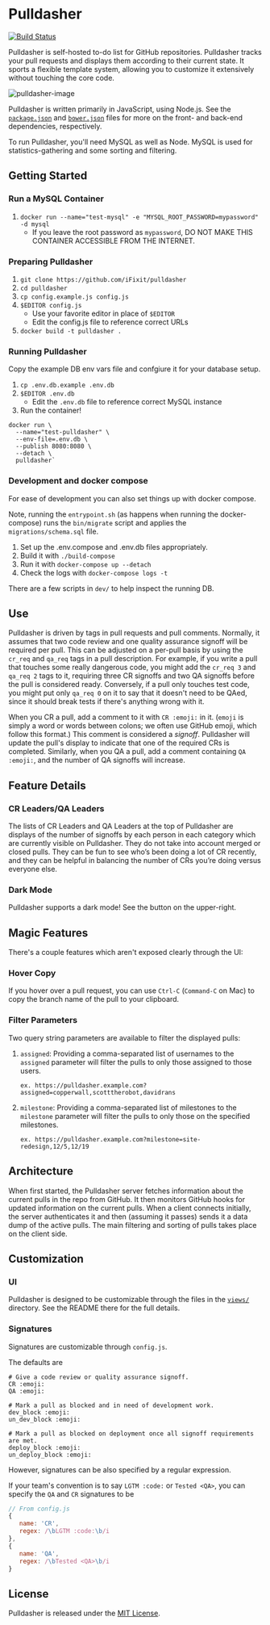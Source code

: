 # Pulldasher
[![Build Status](https://travis-ci.org/iFixit/pulldasher.svg?branch=master)](https://travis-ci.org/iFixit/pulldasher)

Pulldasher is self-hosted to-do list for GitHub repositories.
Pulldasher tracks your pull requests and displays them according to their
current state. It sports a flexible template system, allowing you to customize
it extensively without touching the core code.

![pulldasher-image](https://cloud.githubusercontent.com/assets/2539016/11315808/78af398e-8fad-11e5-81d4-b59ae6109dec.png)

Pulldasher is written primarily in JavaScript, using Node.js. See the
[`package.json`](package.json/) and [`bower.json`](bower.json/) files for more on the front- and back-end
dependencies, respectively.

To run Pulldasher, you'll need MySQL as well as Node. MySQL is used for
statistics-gathering and some sorting and filtering.

## Getting Started

### Run a MySQL Container
1. `docker run --name="test-mysql" -e "MYSQL_ROOT_PASSWORD=mypassword" -d mysql`
   * If you leave the root password as `mypassword`, DO NOT MAKE THIS CONTAINER ACCESSIBLE FROM THE INTERNET.
### Preparing Pulldasher
1. `git clone https://github.com/iFixit/pulldasher`
2. `cd pulldasher`
3. `cp config.example.js config.js`
4. `$EDITOR config.js`
   * Use your favorite editor in place of `$EDITOR`
   * Edit the config.js file to reference correct URLs
5. `docker build -t pulldasher .`

### Running Pulldasher

Copy the example DB env vars file and confgiure it for your database setup. 
1. `cp .env.db.example .env.db`
2. `$EDITOR .env.db`
   * Edit the `.env.db` file to reference correct MySQL instance
3. Run the container!

```
docker run \
  --name="test-pulldasher" \
  --env-file=.env.db \
  --publish 8080:8080 \
  --detach \
  pulldasher`
```

### Development and docker compose

For ease of development you can also set things up with docker compose.

Note, running the `entrypoint.sh` (as happens when running the docker-compose) runs the `bin/migrate` script and applies the `migrations/schema.sql` file.

1. Set up the .env.compose and .env.db files appropriately.
2. Build it with `./build-compose`
3. Run it with `docker-compose up --detach`
4. Check the logs with `docker-compose logs -t`

There are a few scripts in `dev/` to help inspect the running DB.

## Use
Pulldasher is driven by tags in pull requests and pull comments. Normally, it
assumes that two code review and one quality assurance signoff will be
required per pull. This can be adjusted on a per-pull basis by using the
`cr_req` and `qa_req` tags in a pull description. For example, if you write a
pull that touches some really dangerous code, you might add the `cr_req 3` and
`qa_req 2` tags to it, requiring three CR signoffs and two QA signoffs before
the pull is considered ready. Conversely, if a pull only touches test code, you
might put only `qa_req 0` on it to say that it doesn't need to be QAed, since
it should break tests if there's anything wrong with it.

When you CR a pull, add a comment to it with `CR :emoji:` in it.
(`emoji` is simply a word or words between colons; we often use GitHub emoji,
which follow this format.) This comment is considered a _signoff_. Pulldasher
will update the pull's display to indicate that one of the required CRs is
completed.  Similarly, when you QA a pull, add a comment containing
`QA :emoji:`, and the number of QA signoffs will increase.

## Feature Details
### CR Leaders/QA Leaders
The lists of CR Leaders and QA Leaders at the top of Pulldasher are displays of
the number of signoffs by each person in each category which are currently visible
on Pulldasher. They do not take into account merged or closed pulls. They can be
fun to see who’s been doing a lot of CR recently, and they can be helpful in
balancing the number of CRs you’re doing versus everyone else.

### Dark Mode
Pulldasher supports a dark mode! See the button on the upper-right.


## Magic Features
There's a couple features which aren't exposed clearly through the UI:

### Hover Copy
If you hover over a pull request, you can use `Ctrl-C` (`Command-C` on Mac) to
copy the branch name of the pull to your clipboard.

### Filter Parameters
Two query string parameters are available to filter the displayed pulls:

1. `assigned`: Providing a comma-separated list of usernames to the `assigned`
   parameter will filter the pulls to only those assigned to those users.

   ```ex. https://pulldasher.example.com?assigned=copperwall,scotttherobot,davidrans```

2. `milestone`: Providing a comma-separated list of milestones to the
   `milestone` parameter will filter the pulls to only those on the specified
   milestones.

   ```ex. https://pulldasher.example.com?milestone=site-redesign,12/5,12/19```

## Architecture
When first started, the Pulldasher server fetches information about the current
pulls in the repo from GitHub. It then monitors GitHub hooks for updated
information on the current pulls. When a client connects initially, the server
authenticates it and then (assuming it passes) sends it a data dump of the
active pulls.  The main filtering and sorting of pulls takes place on the client
side.

## Customization

### UI
Pulldasher is designed to be customizable through the files in the
[`views/`](views/) directory. See the README there for the full details.

### Signatures
Signatures are customizable through `config.js`.

The defaults are

```
# Give a code review or quality assurance signoff.
CR :emoji:
QA :emoji:

# Mark a pull as blocked and in need of development work.
dev_block :emoji:
un_dev_block :emoji:

# Mark a pull as blocked on deployment once all signoff requirements are met.
deploy_block :emoji:
un_deploy_block :emoji:
```

However, signatures can be also specified by a regular expression.

If your team's convention is to say `LGTM :code:` or `Tested <QA>`, you can
specify the `QA` and `CR` signatures to be

```js
// From config.js
{
   name: 'CR',
   regex: /\bLGTM :code:\b/i
},
{
   name: 'QA',
   regex: /\bTested <QA>\b/i
}
```

## License

Pulldasher is released under the [MIT License](LICENSE/).
